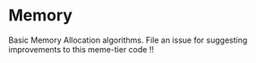 # Memory
Basic Memory Allocation algorithms.
File an issue for suggesting improvements to this meme-tier code !!
